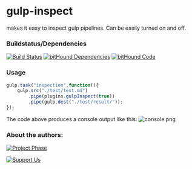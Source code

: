 # gulp-inspect
makes it easy to inspect gulp pipelines. Can be easily turned on and off.

### Buildstatus/Dependencies
[![Build Status](https://travis-ci.org/pushrocks/gulp-inspect.svg?branch=master)](https://travis-ci.org/pushrocks/gulp-inspect)
[![bitHound Dependencies](https://www.bithound.io/github/pushrocks/gulp-inspect/badges/dependencies.svg)](https://www.bithound.io/github/pushrocks/gulp-inspect/master/dependencies/npm)
[![bitHound Code](https://www.bithound.io/github/pushrocks/gulp-inspect/badges/code.svg)](https://www.bithound.io/github/pushrocks/gulp-inspect)

### Usage

```javascript
gulp.task("inspection",function(){
    gulp.src("./test/test.md")
        .pipe(plugins.gulpInspect(true))
        .pipe(gulp.dest("./test/result/"));
});
```

The code above produces a console output like this:
![console.png](https://mediaserve.lossless.digital/github.com/pushrocks/gulp-inspect/console.png)

### About the authors:
[![Project Phase](https://mediaserve.lossless.digital/lossless.de/img/createdby_github.svg)](https://lossless.com/)

[![Support Us](https://img.shields.io/badge/Support%20us-PayPal-blue.svg)](https://paypal.me/lossless)